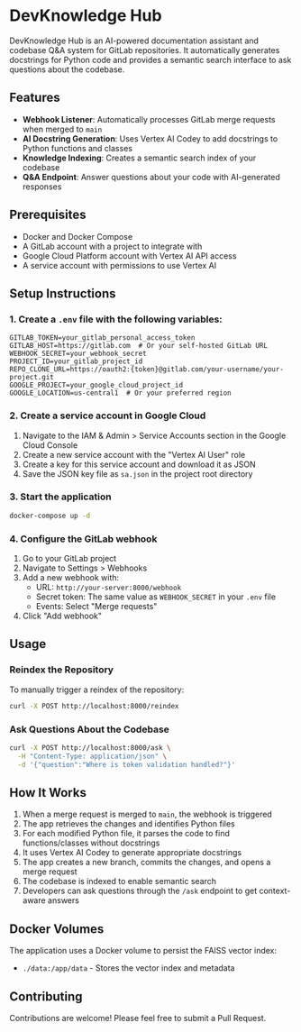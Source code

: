 # DevKnowledge Hub

DevKnowledge Hub is an AI-powered documentation assistant and codebase Q&A system for GitLab repositories. It automatically generates docstrings for Python code and provides a semantic search interface to ask questions about the codebase.

## Features

- **Webhook Listener**: Automatically processes GitLab merge requests when merged to `main`
- **AI Docstring Generation**: Uses Vertex AI Codey to add docstrings to Python functions and classes
- **Knowledge Indexing**: Creates a semantic search index of your codebase
- **Q&A Endpoint**: Answer questions about your code with AI-generated responses

## Prerequisites

- Docker and Docker Compose
- A GitLab account with a project to integrate with
- Google Cloud Platform account with Vertex AI API access
- A service account with permissions to use Vertex AI

## Setup Instructions

### 1. Create a `.env` file with the following variables:

```
GITLAB_TOKEN=your_gitlab_personal_access_token
GITLAB_HOST=https://gitlab.com  # Or your self-hosted GitLab URL
WEBHOOK_SECRET=your_webhook_secret
PROJECT_ID=your_gitlab_project_id
REPO_CLONE_URL=https://oauth2:{token}@gitlab.com/your-username/your-project.git
GOOGLE_PROJECT=your_google_cloud_project_id
GOOGLE_LOCATION=us-central1  # Or your preferred region
```

### 2. Create a service account in Google Cloud

1. Navigate to the IAM & Admin > Service Accounts section in the Google Cloud Console
2. Create a new service account with the "Vertex AI User" role
3. Create a key for this service account and download it as JSON
4. Save the JSON key file as `sa.json` in the project root directory

### 3. Start the application

```bash
docker-compose up -d
```

### 4. Configure the GitLab webhook

1. Go to your GitLab project
2. Navigate to Settings > Webhooks
3. Add a new webhook with:
   - URL: `http://your-server:8000/webhook`
   - Secret token: The same value as `WEBHOOK_SECRET` in your `.env` file
   - Events: Select "Merge requests"
4. Click "Add webhook"

## Usage

### Reindex the Repository

To manually trigger a reindex of the repository:

```bash
curl -X POST http://localhost:8000/reindex
```

### Ask Questions About the Codebase

```bash
curl -X POST http://localhost:8000/ask \
  -H "Content-Type: application/json" \
  -d '{"question":"Where is token validation handled?"}'
```

## How It Works

1. When a merge request is merged to `main`, the webhook is triggered
2. The app retrieves the changes and identifies Python files
3. For each modified Python file, it parses the code to find functions/classes without docstrings
4. It uses Vertex AI Codey to generate appropriate docstrings
5. The app creates a new branch, commits the changes, and opens a merge request
6. The codebase is indexed to enable semantic search
7. Developers can ask questions through the `/ask` endpoint to get context-aware answers

## Docker Volumes

The application uses a Docker volume to persist the FAISS vector index:

- `./data:/app/data` - Stores the vector index and metadata

## Contributing

Contributions are welcome! Please feel free to submit a Pull Request. 